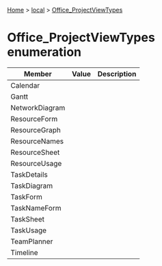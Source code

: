 [Home](./index) &gt; [local](local.md) &gt; [Office\_ProjectViewTypes](local.office_projectviewtypes.md)

# Office\_ProjectViewTypes enumeration

|  Member | Value | Description |
|  --- | --- | --- |
|  Calendar |  |  |
|  Gantt |  |  |
|  NetworkDiagram |  |  |
|  ResourceForm |  |  |
|  ResourceGraph |  |  |
|  ResourceNames |  |  |
|  ResourceSheet |  |  |
|  ResourceUsage |  |  |
|  TaskDetails |  |  |
|  TaskDiagram |  |  |
|  TaskForm |  |  |
|  TaskNameForm |  |  |
|  TaskSheet |  |  |
|  TaskUsage |  |  |
|  TeamPlanner |  |  |
|  Timeline |  |  |

